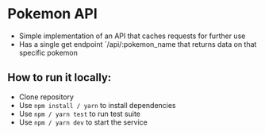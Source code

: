 # Pokemon API

- Simple implementation of an API that caches requests for further use
- Has a single get endpoint `/api/:pokemon_name that returns data on that specific pokemon

## How to run it locally:

- Clone repository
- Use `npm install / yarn` to install dependencies
- Use `npm / yarn test` to run test suite
- Use `npm / yarn dev` to start the service
